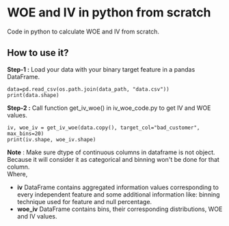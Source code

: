 # WOE and IV in python from scratch
Code in python to calculate WOE and IV from scratch.

## How to use it?
**Step-1 :** Load your data with your binary target feature in a pandas DataFrame.

```{python}
data=pd.read_csv(os.path.join(data_path, "data.csv"))
print(data.shape)
```

**Step-2 :** Call function get_iv_woe() in iv_woe_code.py to get IV and WOE values.

```{python}
iv, woe_iv = get_iv_woe(data.copy(), target_col="bad_customer", max_bins=20)
print(iv.shape, woe_iv.shape)
```
**Note** : Make sure dtype of continuous columns in dataframe is not object. Because it will consider it as categorical and binning won't be done for that column. <br>
Where,
* **iv** DataFrame contains aggregated information values corresponding to every independent feature and some additional information like: binning technique used for feature and null percentage.
* **woe_iv** DataFrame contains bins, their corresponding distributions, WOE and IV values.
